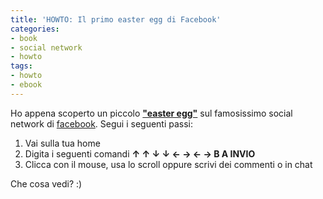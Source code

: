 ```yaml
---
title: 'HOWTO: Il primo easter egg di Facebook'
categories:
- book
- social network
- howto
tags:
- howto
- ebook
---
```

Ho appena scoperto un piccolo [**"easter egg"**](http://it.wikipedia.org/wiki/Easter_egg)
sul famosissimo social network di [facebook](http://www.facebook.com).
Segui i seguenti passi:

1. Vai sulla tua home
2. Digita i seguenti comandi
**↑ ↑ ↓ ↓ <- -> <- -> B A INVIO**
3. Clicca con il mouse, usa lo scroll oppure scrivi dei commenti o in chat
    
Che cosa vedi? :)
